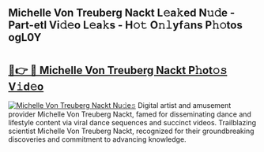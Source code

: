 ## Michelle Von Treuberg Nackt L𝚎a𝚔ed N𝚞𝚍e - Part-etl Vi𝚍𝚎o L𝚎a𝚔s - H𝚘𝚝 O𝚗𝚕yf𝚊ns P𝚑𝚘tos ogL0Y

# <h2><a href="http://kf7k21.oniu.top/?m=Michelle+Von+Treuberg+Nackt">🔗👉 🔴 Michelle Von Treuberg Nackt P𝚑ot𝚘𝚜 V𝚒d𝚎o</a></h2>

[![Michelle Von Treuberg Nackt Nu𝚍e𝚜](https://i.imgur.com/0qMVB7G.gif)](http://kf7k21.oniu.top/?m=Michelle+Von+Treuberg+Nackt)
Digital artist and amusement provider Michelle Von Treuberg Nackt, famed for disseminating dance and lifestyle content via viral dance sequences and succinct videos. Trailblazing scientist Michelle Von Treuberg Nackt, recognized for their groundbreaking discoveries and commitment to advancing knowledge.  
